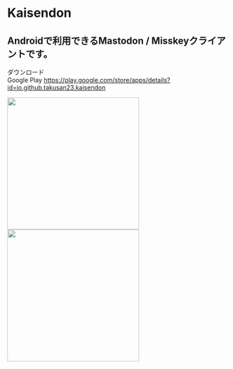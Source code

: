 # Kaisendon

## Androidで利用できるMastodon / Misskeyクライアントです。　　

ダウンロード <br>
Google Play
https://play.google.com/store/apps/details?id=io.github.takusan23.kaisendon

<img src="https://github.com/takusan23/Kaisendon/wiki/images/custom_menu/custom_menu1.png" width="300"><img src="https://github.com/takusan23/Kaisendon/wiki/images/misskey/misskey_3.png" width="300">
